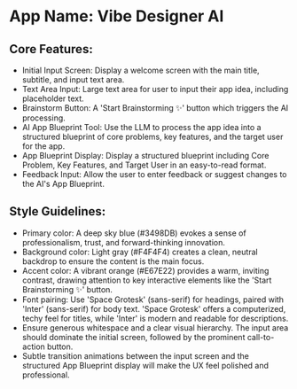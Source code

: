 # **App Name**: Vibe Designer AI

## Core Features:

- Initial Input Screen: Display a welcome screen with the main title, subtitle, and input text area.
- Text Area Input: Large text area for user to input their app idea, including placeholder text.
- Brainstorm Button: A 'Start Brainstorming ✨' button which triggers the AI processing.
- AI App Blueprint Tool: Use the LLM to process the app idea into a structured blueprint of core problems, key features, and the target user for the app.
- App Blueprint Display: Display a structured blueprint including Core Problem, Key Features, and Target User in an easy-to-read format.
- Feedback Input: Allow the user to enter feedback or suggest changes to the AI's App Blueprint.

## Style Guidelines:

- Primary color: A deep sky blue (#3498DB) evokes a sense of professionalism, trust, and forward-thinking innovation.
- Background color: Light gray (#F4F4F4) creates a clean, neutral backdrop to ensure the content is the main focus.
- Accent color: A vibrant orange (#E67E22) provides a warm, inviting contrast, drawing attention to key interactive elements like the 'Start Brainstorming ✨' button.
- Font pairing: Use 'Space Grotesk' (sans-serif) for headings, paired with 'Inter' (sans-serif) for body text. 'Space Grotesk' offers a computerized, techy feel for titles, while 'Inter' is modern and readable for descriptions.
- Ensure generous whitespace and a clear visual hierarchy. The input area should dominate the initial screen, followed by the prominent call-to-action button.
- Subtle transition animations between the input screen and the structured App Blueprint display will make the UX feel polished and professional.
